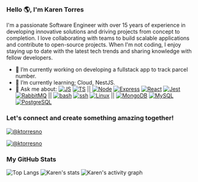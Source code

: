 ### Hello 🌎, I'm Karen Torres

I'm a passionate Software Engineer with over 15 years of experience in developing innovative solutions and driving projects from concept to completion. I love collaborating with teams to build scalable applications and contribute to open-source projects. When I'm not coding, I enjoy staying up to date with the latest tech trends and sharing knowledge with fellow developers.

 - 🔭 I’m currently working on developing a fullstack app to track parcel number.
 - 🌱 I’m currently learning; Cloud, NestJS.
 - 💬 Ask me about: [![JS](https://www.javascript.com/)](https://github.com/devicons/devicon/blob/master/icons/javascript/javascript-plain.svg) [![TS](https://www.typescriptlang.org/)](https://github.com/devicons/devicon/blob/master/icons/typescript/typescript-plain.svg) || [![Node](https://nodejs.org/en)](https://github.com/devicons/devicon/blob/master/icons/nodejs/nodejs-plain-wordmark.svg) [![Express](https://expressjs.com/)](https://github.com/devicons/devicon/blob/master/icons/express/express-original.svg) [![React](https://react.dev/)](https://github.com/devicons/devicon/blob/master/icons/react/react-original.svg) [![Jest](https://jestjs.io/)](https://github.com/devicons/devicon/blob/master/icons/jest/jest-plain.svg) [![RabbitMQ](https://www.rabbitmq.com/)](https://github.com/devicons/devicon/blob/master/icons/rabbitmq/rabbitmq-plain-wordmark.svg) || [![bash]()](https://github.com/devicons/devicon/blob/master/icons/bash/bash-plain.svg) [![ssh]()](https://github.com/devicons/devicon/blob/master/icons/ssh/ssh-original-wordmark.svg) [![Linux]()](https://github.com/devicons/devicon/blob/master/icons/linux/linux-plain.svg) || [![MongoDB]()](https://github.com/devicons/devicon/blob/master/icons/mongodb/mongodb-plain.svg) [![MySQL]()](https://github.com/devicons/devicon/blob/master/icons/mysql/mysql-plain-wordmark.svg) [![PostgreSQL]()](https://github.com/devicons/devicon/blob/master/icons/postgresql/postgresql-plain-wordmark.svg)

### Let's connect and create something amazing together!

<p align="center">

[![@ktorresno](https://camo.githubusercontent.com/7fee771b415a6f144501304c2c4074aa62a0dd96ddc0f8c0aafd95ac0af584c1/68747470733a2f2f696d672e736869656c64732e696f2f62616467652f2d4c696e6b6564496e2d2532333030373742353f7374796c653d666f722d7468652d6261646765266c6f676f3d6c696e6b6564696e266c6f676f436f6c6f723d7768697465)](https://www.linkedin.com/in/ktorresno/)

[![@ktorresno](https://camo.githubusercontent.com/001d7e9d9d991d84455ec2af45aaeb8d026b3dbe80613daca5dda51c3523befa/68747470733a2f2f696d672e736869656c64732e696f2f62616467652f2d476d61696c2d2532333333333f7374796c653d666f722d7468652d6261646765266c6f676f3d676d61696c266c6f676f436f6c6f723d776869746526636f6c6f723d726564)](mailto:ktorresno@gmail.com)
</p>


### My GitHub Stats

![Top Langs](https://github-readme-stats.vercel.app/api/top-langs/?username=ktorresno&theme=holi&layout=compact)
![Karen's stats](https://github-readme-stats.vercel.app/api?username=ktorresno&theme=holi&show_icons=true&rank_icon=percentile)
![Karen's activity graph](https://github-readme-activity-graph.vercel.app/graph?username=ktorresno&theme=react-dark)

<!--
[![]()]()
**ktorresno/ktorresno** is a ✨ _special_ ✨ repository because its `README.md` (this file) appears on your GitHub profile.

Here are some ideas to get you started:

- 🔭 I’m currently working on ...
- 🌱 I’m currently learning ...
- 👯 I’m looking to collaborate on ...
- 🤔 I’m looking for help with ...
- 💬 Ask me about ...
- 📫 How to reach me: ...
- 😄 Pronouns: ...
- ⚡ Fun fact: ...
-->
